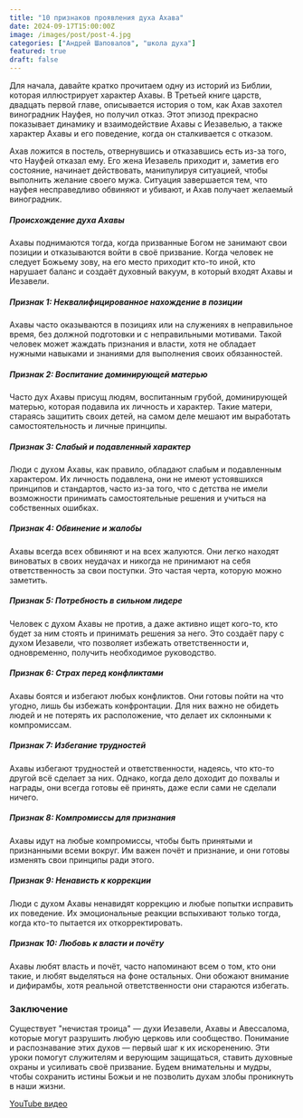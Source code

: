 ```yaml
---
title: "10 признаков проявления духа Ахава"
date: 2024-09-17T15:00:00Z
image: /images/post/post-4.jpg
categories: ["Андрей Шаповалов", "школа духа"]
featured: true
draft: false
---
```


Для начала, давайте кратко прочитаем одну из историй из Библии, которая иллюстрирует характер Ахавы. В Третьей книге царств, двадцать первой главе, описывается история о том, как Ахав захотел виноградник Науфея, но получил отказ. Этот эпизод прекрасно показывает динамику и взаимодействие Ахавы с Иезавелью, а также характер Ахавы и его поведение, когда он сталкивается с отказом.

Ахав ложится в постель, отвернувшись и отказавшись есть из-за того, что Науфей отказал ему. Его жена Иезавель приходит и, заметив его состояние, начинает действовать, манипулируя ситуацией, чтобы выполнить желание своего мужа. Ситуация завершается тем, что науфея несправедливо обвиняют и убивают, и Ахав получает желаемый виноградник.

##### Происхождение духа Ахавы

Ахавы поднимаются тогда, когда призванные Богом не занимают свои позиции и отказываются войти в своё призвание. Когда человек не следует Божьему зову, на его место приходит кто-то иной, кто нарушает баланс и создаёт духовный вакуум, в который входят Ахавы и Иезавели.

##### Признак 1: Неквалифицированное нахождение в позиции

Ахавы часто оказываются в позициях или на служениях в неправильное время, без должной подготовки и с неправильными мотивами. Такой человек может жаждать признания и власти, хотя не обладает нужными навыками и знаниями для выполнения своих обязанностей.

##### Признак 2: Воспитание доминирующей матерью

Часто дух Ахавы присущ людям, воспитанным грубой, доминирующей матерью, которая подавила их личность и характер. Такие матери, стараясь защитить своих детей, на самом деле мешают им выработать самостоятельность и личные принципы.

##### Признак 3: Слабый и подавленный характер

Люди с духом Ахавы, как правило, обладают слабым и подавленным характером. Их личность подавлена, они не имеют устоявшихся принципов и стандартов, часто из-за того, что с детства не имели возможности принимать самостоятельные решения и учиться на собственных ошибках.

##### Признак 4: Обвинение и жалобы

Ахавы всегда всех обвиняют и на всех жалуются. Они легко находят виноватых в своих неудачах и никогда не принимают на себя ответственность за свои поступки. Это частая черта, которую можно заметить.

##### Признак 5: Потребность в сильном лидере

Человек с духом Ахавы не против, а даже активно ищет кого-то, кто будет за ним стоять и принимать решения за него. Это создаёт пару с духом Иезавели, что позволяет избежать ответственности и, одновременно, получить необходимое руководство.

##### Признак 6: Страх перед конфликтами

Ахавы боятся и избегают любых конфликтов. Они готовы пойти на что угодно, лишь бы избежать конфронтации. Для них важно не обидеть людей и не потерять их расположение, что делает их склонными к компромиссам.

##### Признак 7: Избегание трудностей

Ахавы избегают трудностей и ответственности, надеясь, что кто-то другой всё сделает за них. Однако, когда дело доходит до похвалы и награды, они всегда готовы её принять, даже если сами не сделали ничего.

##### Признак 8: Компромиссы для признания

Ахавы идут на любые компромиссы, чтобы быть принятыми и признанными всеми вокруг. Им важен почёт и признание, и они готовы изменять свои принципы ради этого.

##### Признак 9: Ненависть к коррекции

Люди с духом Ахавы ненавидят коррекцию и любые попытки исправить их поведение. Их эмоциональные реакции вспыхивают только тогда, когда кто-то пытается их откорректировать.

##### Признак 10: Любовь к власти и почёту

Ахавы любят власть и почёт, часто напоминают всем о том, кто они такие, и любят выделяться на фоне остальных. Они обожают внимание и дифирамбы, хотя реальной ответственности они стараются избегать.

### Заключение

Существует "нечистая троица" — духи Иезавели, Ахавы и Авессалома, которые могут разрушить любую церковь или сообщество. Понимание и распознавание этих духов — первый шаг к их искоренению. Эти уроки помогут служителям и верующим защищаться, ставить духовные охраны и усиливать своё призвание. Будем внимательны и мудры, чтобы сохранить истины Божьи и не позволить духам злобы проникнуть в наши жизни.

[YouTube видео](https://youtu.be/ALSlnUsunnw?si=PzlJJLhVh8rN1oK1)
